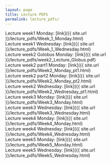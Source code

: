 ```yaml
---
layout: page
title: Lecture PDFS
permalink: lecture_pdfs/
---
```


Lecture week1 Monday:  [link]({{ site.url }}/lecture_pdfs/Week_1_Monday.html)   
Lecture week1 Wednesday:  [link]({{ site.url }}/lecture_pdfs/Week_1_Wednesday.html)  
Lecture week2 Golobus Monday:  [link]({{ site.url }}/lecture_pdfs/week2_Lecture_Globus.pdf)  
Lecture week2 part1 Monday:  [link]({{ site.url }}/lecture_pdfs/Week2_Monday_pt1.html)  
Lecture week2 part2 Monday:  [link]({{ site.url }}/lecture_pdfs/Week2_Monday_pt2.html)  
Lecture week2 Wednesday:  [link]({{ site.url }}/lecture_pdfs/Week2_Wednesday_pt1.html)  
Lecture week3 Monday:  [link]({{ site.url }}/lecture_pdfs/Week3_Monday.html)  
Lecture week3 Wednesday: [link]({{ site.url }}/lecture_pdfs/Week3_Wednesday.html)  
Lecture week4 Monday:	[link]({{ site.url }}/lecture_pdfs/Week4_Monday.html)  
Lecture week4 Wednesday:   [link]({{ site.url }}/lecture_pdfs/Week4_Wednesday.html)  
Lecture week5 Monday:   [link]({{ site.url }}/lecture_pdfs/Week5_Monday.html)  
Lecture week5 Wednesday:   [link]({{ site.url }}/lecture_pdfs/Week5_Wednesday.html)
